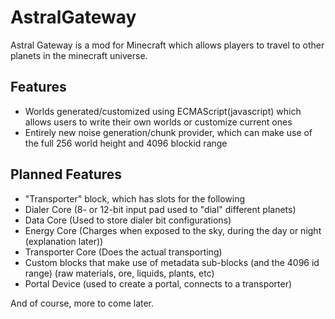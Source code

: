AstralGateway
=============
Astral Gateway is a mod for Minecraft which allows players to travel to other planets in the minecraft universe.


Features
--------
- Worlds generated/customized using ECMAScript(javascript) which allows users to write their own
        worlds or customize current ones
- Entirely new noise generation/chunk provider, which can make use of the full 256 world height and 4096
        blockid range
 
Planned Features
----------------
- "Transporter" block, which has slots for the following
- Dialer Core  (8- or 12-bit input pad used to "dial" different planets)
- Data Core (Used to store dialer bit configurations)
- Energy Core (Charges when exposed to the sky, during the day or night (explanation later))
- Transporter Core (Does the actual transporting)
- Custom blocks that make use of metadata sub-blocks (and the 4096 id range)
        (raw materials, ore, liquids, plants, etc)
- Portal Device (used to create a portal, connects to a transporter)
 
 And of course, more to come later.
